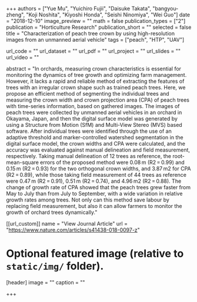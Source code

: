 +++
authors = ["Yue Mu", "Yuichiro Fujii", "Daisuke Takata", "bangyou-zheng", "Koji Noshita", "Kiyoshi Honda", "Seishi Ninomiya", "Wei Guo"]
date = "2018-12-10"
image_preview = ""
math = false
publication_types = ["2"]
publication = "Horticulture Research"
publication_short = ""
selected = false
title = "Characterization of peach tree crown by using high-resolution images from an unmanned aerial vehicle"
tags = ["peach", "HTP", "UAV"]

url_code = ""
url_dataset = ""
url_pdf = ""
url_project = ""
url_slides = ""
url_video = ""

abstract = "In orchards, measuring crown characteristics is essential for monitoring the dynamics of tree growth and optimizing farm management. However, it lacks a rapid and reliable method of extracting the features of trees with an irregular crown shape such as trained peach trees. Here, we propose an efficient method of segmenting the individual trees and measuring the crown width and crown projection area (CPA) of peach trees with time-series information, based on gathered images. The images of peach trees were collected by unmanned aerial vehicles in an orchard in Okayama, Japan, and then the digital surface model was generated by using a Structure from Motion (SfM) and Multi-View Stereo (MVS) based software. After individual trees were identified through the use of an adaptive threshold and marker-controlled watershed segmentation in the digital surface model, the crown widths and CPA were calculated, and the accuracy was evaluated against manual delineation and field measurement, respectively. Taking manual delineation of 12 trees as reference, the root-mean-square errors of the proposed method were 0.08 m (R2 = 0.99) and 0.15 m (R2 = 0.93) for the two orthogonal crown widths, and 3.87 m2 for CPA (R2 = 0.89), while those taking field measurement of 44 trees as reference were 0.47 m (R2 = 0.91), 0.51 m (R2 = 0.74), and 4.96 m2 (R2 = 0.88). The change of growth rate of CPA showed that the peach trees grew faster from May to July than from July to September, with a wide variation in relative growth rates among trees. Not only can this method save labour by replacing field measurement, but also it can allow farmers to monitor the growth of orchard trees dynamically."



[[url_custom]]
name = "View Journal Article"
url = "https://www.nature.com/articles/s41438-018-0097-z"

# Optional featured image (relative to `static/img/` folder).
[header]
image = ""
caption = ""

+++
